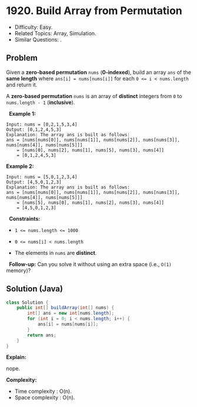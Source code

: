 # 1920. Build Array from Permutation

- Difficulty: Easy.
- Related Topics: Array, Simulation.
- Similar Questions: .

## Problem

Given a **zero-based permutation** ```nums``` (**0-indexed**), build an array ```ans``` of the **same length** where ```ans[i] = nums[nums[i]]``` for each ```0 <= i < nums.length``` and return it.

A **zero-based permutation** ```nums``` is an array of **distinct** integers from ```0``` to ```nums.length - 1``` (**inclusive**).

 
**Example 1:**

```
Input: nums = [0,2,1,5,3,4]
Output: [0,1,2,4,5,3]
Explanation: The array ans is built as follows: 
ans = [nums[nums[0]], nums[nums[1]], nums[nums[2]], nums[nums[3]], nums[nums[4]], nums[nums[5]]]
    = [nums[0], nums[2], nums[1], nums[5], nums[3], nums[4]]
    = [0,1,2,4,5,3]
```

**Example 2:**

```
Input: nums = [5,0,1,2,3,4]
Output: [4,5,0,1,2,3]
Explanation: The array ans is built as follows:
ans = [nums[nums[0]], nums[nums[1]], nums[nums[2]], nums[nums[3]], nums[nums[4]], nums[nums[5]]]
    = [nums[5], nums[0], nums[1], nums[2], nums[3], nums[4]]
    = [4,5,0,1,2,3]
```

 
**Constraints:**


	
- ```1 <= nums.length <= 1000```
	
- ```0 <= nums[i] < nums.length```
	
- The elements in ```nums``` are **distinct**.


 
**Follow-up:** Can you solve it without using an extra space (i.e., ```O(1)``` memory)?


## Solution (Java)

```java
class Solution {
    public int[] buildArray(int[] nums) {
        int[] ans = new int[nums.length];
        for (int i = 0; i < nums.length; i++) {
            ans[i] = nums[nums[i]];
        }
        return ans;
    }
}
```

**Explain:**

nope.

**Complexity:**

* Time complexity : O(n).
* Space complexity : O(n).
